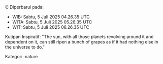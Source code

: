 ⏰ Diperbarui pada:
- WIB: Sabtu, 5 Juli 2025 04.26.35 UTC
- WITA: Sabtu, 5 Juli 2025 05.26.35 UTC
- WIT: Sabtu, 5 Juli 2025 06.26.35 UTC

Kutipan Inspiratif:
"The sun, with all those planets revolving around it and dependent on it, can still ripen a bunch of grapes as if it had nothing else in the universe to do."


Kategori: nature

